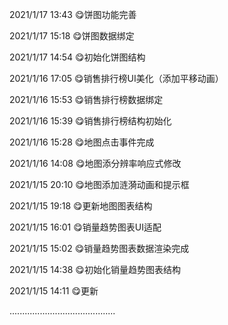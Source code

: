 2021/1/17   13:43 😋饼图功能完善

2021/1/17   15:18 😋饼图数据绑定

2021/1/17   14:54 😋初始化饼图结构

2021/1/16   17:05 😋销售排行榜UI美化（添加平移动画）

2021/1/16   15:53 😋销售排行榜数据绑定

2021/1/16   15:39 😋销售排行榜结构初始化

2021/1/16   15:28 😋地图点击事件完成

2021/1/16   14:08 😋地图添分辨率响应式修改

2021/1/15   20:10 😋地图添加涟漪动画和提示框

2021/1/15   19:18 😋更新地图图表结构

2021/1/15   16:01 😋销量趋势图表UI适配

2021/1/15   15:02 😋销量趋势图表数据渲染完成

2021/1/15   14:38 😋初始化销量趋势图表结构

2021/1/15   14:11 😋更新

..........................................